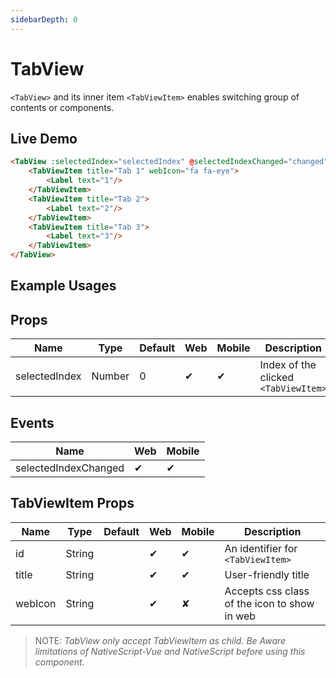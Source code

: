 ```yaml
---
sidebarDepth: 0
---
```


# TabView

`<TabView>` and its inner item `<TabViewItem>` enables switching group of contents or components.

## Live Demo

<DocExampleBox codeBox="">

```html
<TabView :selectedIndex="selectedIndex" @selectedIndexChanged="changed">
    <TabViewItem title="Tab 1" webIcon="fa fa-eye">
        <Label text="1"/>
    </TabViewItem>
    <TabViewItem title="Tab 2">
        <Label text="2"/>
    </TabViewItem>
    <TabViewItem title="Tab 3">
        <Label text="3"/>
    </TabViewItem>
</TabView>
```

<TabViewLiveDemo />
</DocExampleBox>

## Example Usages



## Props

| Name          | Type   | Default | Web | Mobile | Description                          |
|---------------|--------|---------|-----|--------|--------------------------------------|
| selectedIndex | Number | 0       | ✔   | ✔      | Index of the clicked `<TabViewItem>` |

## Events

| Name                 | Web | Mobile |
|----------------------|-----|--------|
| selectedIndexChanged | ✔   | ✔      |

## TabViewItem Props 

| Name    | Type   | Default | Web | Mobile | Description                                  |
|---------|--------|---------|-----|--------|----------------------------------------------|
| id      | String |         | ✔   | ✔      | An identifier for `<TabViewItem>`            |
| title   | String |         | ✔   | ✔      | User-friendly title                          |
| webIcon | String |         | ✔   | ✘      | Accepts css class of the icon to show in web |

> NOTE: *TabView only accept TabViewItem as child.*
 > _Be Aware limitations of NativeScript-Vue and NativeScript before using this component._
